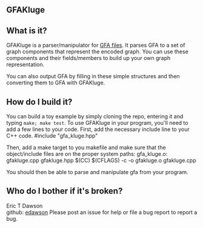 GFAKluge
--------------------

## What is it?  
GFAKluge is a parser/manipulator for [GFA files](http://lh3.github.io/2014/07/19/a-proposal-of-the-grapical-fragment-assembly-format/). It parses
GFA to a set of graph components that represent the encoded graph.
You can use these components and their fields/members to build up your own
graph representation.


You can also output GFA by filling in these simple structures and then
converting them to GFA with GFAKluge.


## How do I build it?  
You can build a toy example by simply cloning the repo, entering it
and typing ```make; make test```. To use GFAKluge in your program, you'll need to
add a few lines to your code. First, add the necessary include line to your C++ code.
        #include "gfa_kluge.hpp"

Then, add a make target to you makefile and make sure that the object/include files
are on the proper system paths:
        gfa_kluge.o: gfakluge.cpp gfakluge.hpp
            $(CC) $(CFLAGS) -c -o gfakluge.o gfakluge.cpp

You should then be able to parse and manipulate gfa from your program.

## Who do I bother if it's broken?  
Eric T Dawson  
github: [edawson](https://github.com/edawson/https://github.com/edawson/GFAKluge)
Please post an issue for help or file a bug report to report a bug.
